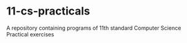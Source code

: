 # 11-cs-practicals
A repository containing programs of 11th standard Computer Science Practical exercises 
